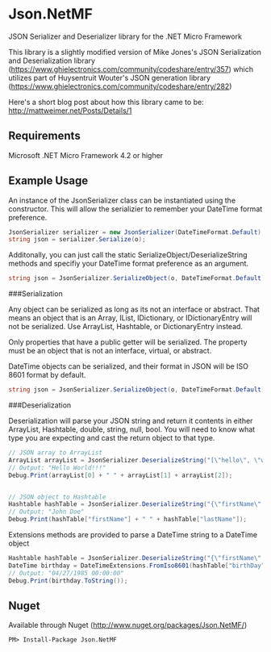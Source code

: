 # Json.NetMF

JSON Serializer and Deserializer library for the .NET Micro Framework

This library is a slightly modified version of Mike Jones's JSON Serialization and Deserialization library (https://www.ghielectronics.com/community/codeshare/entry/357) which utilizes part of Huysentruit Wouter's JSON generation library (https://www.ghielectronics.com/community/codeshare/entry/282)

Here's a short blog post about how this library came to be: http://mattweimer.net/Posts/Details/1

## Requirements
Microsoft .NET Micro Framework 4.2 or higher

## Example Usage

An instance of the JsonSerializer class can be instantiated using the constructor. This will allow the serializier to remember your DateTime format preference.

```c#
JsonSerializer serializer = new JsonSerializer(DateTimeFormat.Default);
string json = serializer.Serialize(o);
```

Additonally, you can just call the static SerializeObject/DeserializeString methods and specifiy your DateTime format preference as an argument.

```c#
string json = JsonSerializer.SerializeObject(o, DateTimeFormat.Default);
```

###Serialization

Any object can be serialized as long as its not an interface or abstract. That means an object that is an Array, IList, IDictionary, or IDictionaryEntry will not be serialized. Use ArrayList, Hashtable, or DictionaryEntry instead. 

Only properties that have a public getter will be serialized. The property must be an object that is not an interface, virtual, or abstract.

DateTime objects can be serialized, and their format in JSON will be ISO 8601 format by default. 

```c#
string json = JsonSerializer.SerializeObject(o, DateTimeFormat.Default);
```

###Deserialization

Deserialization will parse your JSON string and return it contents in either ArrayList, Hashtable, double, string, null, bool. You will need to know what type you are expecting and cast the return object to that type.


```c#
// JSON array to ArrayList
ArrayList arrayList = JsonSerializer.DeserializeString("[\"hello\", \"world\", \"!!!\"]") as ArrayList;
// Output: "Hello World!!!"
Debug.Print(arrayList[0] + " " + arrayList[1] + arrayList[2]);


// JSON object to Hashtable
Hashtable hashTable = JsonSerializer.DeserializeString("{\"firstName\":\"John\",\"lastName\":\"Doe\"}") as Hashtable;
// Output: "John Doe"
Debug.Print(hashTable["firstName"] + " " + hashTable["lastName"]);
```

Extensions methods are provided to parse a DateTime string to a DateTime object
```c#
Hashtable hashTable = JsonSerializer.DeserializeString("{\"firstName\":\"John\",\"lastName\":\"Doe\",\"birthDay\":\"1985-04-27T00:00:00.000Z\"}") as Hashtable;
DateTime birthday = DateTimeExtensions.FromIso8601(hashTable["birthDay"] as string);
// Output: "04/27/1985 00:00:00"
Debug.Print(birthday.ToString());
```

## Nuget
Available through Nuget (http://www.nuget.org/packages/Json.NetMF/)

```
PM> Install-Package Json.NetMF
```
